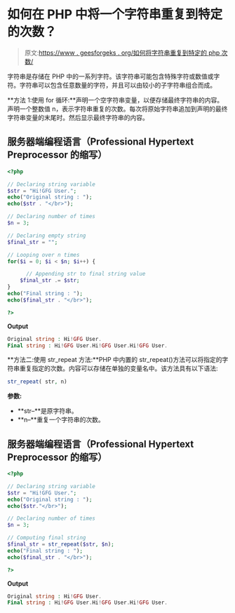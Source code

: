 # 如何在 PHP 中将一个字符串重复到特定的次数？

> 原文:[https://www . geesforgeks . org/如何将字符串重复到特定的 php 次数/](https://www.geeksforgeeks.org/how-to-repeat-a-string-to-a-specific-number-of-times-in-php/)

字符串是存储在 PHP 中的一系列字符。该字符串可能包含特殊字符或数值或字符。字符串可以包含任意数量的字符，并且可以由较小的子字符串组合而成。

**方法 1:使用 for 循环:**声明一个空字符串变量，以便存储最终字符串的内容。声明一个整数值 n，表示字符串重复的次数。每次将原始字符串追加到声明的最终字符串变量的末尾时。然后显示最终字符串的内容。

## 服务器端编程语言（Professional Hypertext Preprocessor 的缩写）

```php
<?php

// Declaring string variable 
$str = "Hi!GFG User.";
echo("Original string : ");
echo($str . "</br>");

// Declaring number of times 
$n = 3;

// Declaring empty string
$final_str = "";

// Looping over n times
for($i = 0; $i < $n; $i++) {

      // Appending str to final string value
    $final_str .= $str;
}
echo("Final string : ");
echo($final_str . "</br>");

?>
```

**Output**

```php
Original string : Hi!GFG User.
Final string : Hi!GFG User.Hi!GFG User.Hi!GFG User.
```

**方法二:使用 str_repeat 方法:**PHP 中内置的 str_repeat()方法可以将指定的字符串重复指定的次数。内容可以存储在单独的变量名中。该方法具有以下语法:

```php
str_repeat( str, n)
```

**参数:**

*   **str–**是原字符串。
*   **n–**重复一个字符串的次数。

## 服务器端编程语言（Professional Hypertext Preprocessor 的缩写）

```php
<?php

// Declaring string variable 
$str = "Hi!GFG User.";
echo("Original string : ");
echo($str."</br>");

// Declaring number of times 
$n = 3;

// Computing final string
$final_str = str_repeat($str, $n);
echo("Final string : ");
echo($final_str . "</br>");

?>
```

**Output**

```php
Original string : Hi!GFG User.
Final string : Hi!GFG User.Hi!GFG User.Hi!GFG User.
```